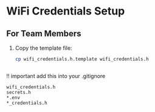 # WiFi Credentials Setup

## For Team Members

1. Copy the template file:
   ```bash
   cp wifi_credentials.h.template wifi_credentials.h



!! important
add this into your .gitignore
```
wifi_credentials.h
secrets.h
*.env
*_credentials.h
```